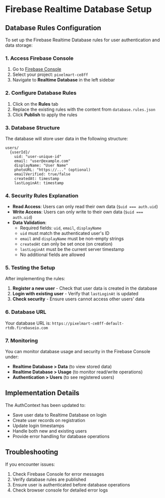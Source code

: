 # Firebase Realtime Database Setup

## Database Rules Configuration

To set up the Firebase Realtime Database rules for user authentication and data storage:

### 1. Access Firebase Console
1. Go to [Firebase Console](https://console.firebase.google.com/)
2. Select your project: `pixelmart-ce8ff`
3. Navigate to **Realtime Database** in the left sidebar

### 2. Configure Database Rules
1. Click on the **Rules** tab
2. Replace the existing rules with the content from `database.rules.json`
3. Click **Publish** to apply the rules

### 3. Database Structure
The database will store user data in the following structure:

```
users/
  {userId}/
    uid: "user-unique-id"
    email: "user@example.com"
    displayName: "User Name"
    photoURL: "https://..." (optional)
    emailVerified: true/false
    createdAt: timestamp
    lastLoginAt: timestamp
```

### 4. Security Rules Explanation

- **Read Access**: Users can only read their own data (`$uid === auth.uid`)
- **Write Access**: Users can only write to their own data (`$uid === auth.uid`)
- **Data Validation**: 
  - Required fields: `uid`, `email`, `displayName`
  - `uid` must match the authenticated user's ID
  - `email` and `displayName` must be non-empty strings
  - `createdAt` can only be set once (on creation)
  - `lastLoginAt` must be the current server timestamp
  - No additional fields are allowed

### 5. Testing the Setup

After implementing the rules:

1. **Register a new user** - Check that user data is created in the database
2. **Login with existing user** - Verify that `lastLoginAt` is updated
3. **Check security** - Ensure users cannot access other users' data

### 6. Database URL
Your database URL is: `https://pixelmart-ce8ff-default-rtdb.firebaseio.com`

### 7. Monitoring
You can monitor database usage and security in the Firebase Console under:
- **Realtime Database > Data** (to view stored data)
- **Realtime Database > Usage** (to monitor read/write operations)
- **Authentication > Users** (to see registered users)

## Implementation Details

The AuthContext has been updated to:
- Save user data to Realtime Database on login
- Create user records on registration
- Update login timestamps
- Handle both new and existing users
- Provide error handling for database operations

## Troubleshooting

If you encounter issues:
1. Check Firebase Console for error messages
2. Verify database rules are published
3. Ensure user is authenticated before database operations
4. Check browser console for detailed error logs
